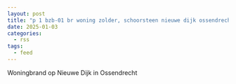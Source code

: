 ```yaml
---
layout: post
title: "p 1 bzb-01 br woning zolder, schoorsteen nieuwe dijk ossendrecht"
date: 2025-01-03
categories: 
  - rss
tags: 
  - feed
---
```


Woningbrand op Nieuwe Dijk in Ossendrecht
